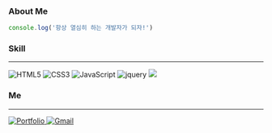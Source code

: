 <!--### Hi there 👋


**mkllel/mkllel** is a ✨ _special_ ✨ repository because its `README.md` (this file) appears on your GitHub profile.

Here are some ideas to get you started:

- 🔭 I’m currently working on ...
- 🌱 I’m currently learning ...
- 👯 I’m looking to collaborate on ...
- 🤔 I’m looking for help with ...
- 💬 Ask me about ...
- 📫 How to reach me: ...
- 😄 Pronouns: ...
- ⚡ Fun fact: ...
-->


### About Me

```js
console.log('항상 열심히 하는 개발자가 되자!')
```
### Skill
___
<img alt="HTML5" src ="https://img.shields.io/badge/HTML5-E34F26.svg?&style=for-the-badge&logo=HTML5&logoColor=white"/> <img alt="CSS3" src ="https://img.shields.io/badge/CSS3-1572B6.svg?&style=for-the-badge&logo=CSS3&logoColor=white"/> <img alt="JavaScript" src ="https://img.shields.io/badge/JavaScript-F7DF1E.svg?&style=for-the-badge&logo=JavaScript&logoColor=black"/> <img alt="jquery" src ="https://img.shields.io/badge/JQuery-0769AD.svg?&style=for-the-badge&logo=JQuery&logoColor=white"/> <img src="https://img.shields.io/badge/python-3776AB?style=for-the-badge&logo=python&logoColor=white">

### Me
___
<a href = "https://mkllel.github.io/portfolio"><img alt="Portfolio" src ="https://img.shields.io/badge/Portfolio-34A7C1.svg?&style=for-the-badge&logo=Proto.io&logoColor=white"/> <a href = "mailto:vavfapi032@naver.com"><img alt="Gmail" src ="https://img.shields.io/badge/Gmail-EA4335.svg?&style=for-the-badge&logo=Gmail&logoColor=white"/>

